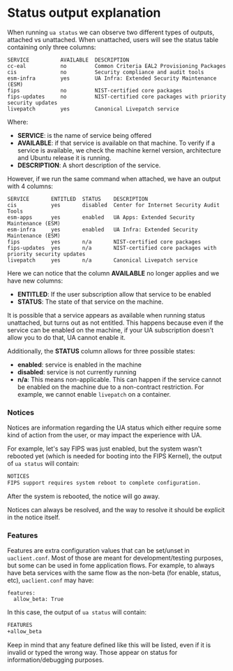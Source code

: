 # Status output explanation

When running `ua status` we can observe two different types of outputs, attached vs unattached.
When unattached, users will see the status table containing only three columns:

```
SERVICE          AVAILABLE  DESCRIPTION
cc-eal           no         Common Criteria EAL2 Provisioning Packages
cis              no         Security compliance and audit tools
esm-infra        yes        UA Infra: Extended Security Maintenance (ESM)
fips             no         NIST-certified core packages
fips-updates     no         NIST-certified core packages with priority security updates
livepatch        yes        Canonical Livepatch service
```

Where:

* **SERVICE**: is the name of service being offered
* **AVAILABLE**: if that service is available on that machine. To verify if a service is available, we
  check the machine kernel version, architecture and Ubuntu release it is running.
* **DESCRIPTION**: A short description of the service.

However, if we run the same command when attached, we have an output with 4 columns:

```
SERVICE       ENTITLED  STATUS    DESCRIPTION
cis           yes       disabled  Center for Internet Security Audit Tools
esm-apps      yes       enabled   UA Apps: Extended Security Maintenance (ESM)
esm-infra     yes       enabled   UA Infra: Extended Security Maintenance (ESM)
fips          yes       n/a       NIST-certified core packages
fips-updates  yes       n/a       NIST-certified core packages with priority security updates
livepatch     yes       n/a       Canonical Livepatch service
``` 

Here we can notice that the column **AVAILABLE** no longer applies and we have new columns:

* **ENTITLED**: If the user subscription allow that service to be enabled
* **STATUS**: The state of that service on the machine.

It is possible that a service appears as available when running status unattached, but turns
out as not entitled. This happens because even if the service can be enabled on the machine,
if your UA subscription doesn't allow you to do that, UA cannot enable it.

Additionally, the **STATUS** column allows for three possible states:

* **enabled**: service is enabled in the machine
* **disabled**: service is not currently running
* **n/a**: This means non-applicable. This can happen if the service cannot be enabled on the machine
  due to a non-contract restriction. For example, we cannot enable `livepatch` on a container.

### Notices
Notices are information regarding the UA status which either require some kind of action from the user, or may impact the experience with UA.

For example, let's say FIPS was just enabled, but the system wasn't rebooted yet (which is needed for booting into the FIPS Kernel), the output of `ua status`  will contain:
```bash
NOTICES
FIPS support requires system reboot to complete configuration.
```
After the system is rebooted, the notice will go away.

Notices can always be resolved, and the way to resolve it should be explicit in the notice itself.

### Features
Features are extra configuration values that can be set/unset in `uaclient.conf`. Most of those are meant for development/testing purposes, but some can be used in fome application flows. For example, to always have beta services with the same flow as the non-beta (for enable, status, etc), `uaclient.conf` may have:
```
features:
  allow_beta: True
```
In this case, the output of `ua status` will contain:
```bash
FEATURES
+allow_beta
```

Keep in mind that any feature defined like this will be listed, even if it is invalid or typed the wrong way. Those appear on status for information/debugging purposes.
